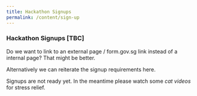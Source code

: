 ```yaml
---
title: Hackathon Signups
permalink: /content/sign-up
---
```


### **Hackathon Signups [TBC]**

<!-- TODO -->
Do we want to link to an external page / form.gov.sg link instead of a internal page? That might be better.

Alternatively we can reiterate the signup requirements here.

Signups are not ready yet. In the meantime please watch some *cat videos* for stress relief.
